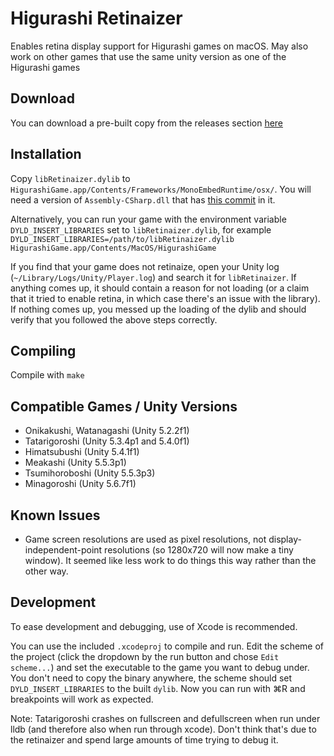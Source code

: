# Higurashi Retinaizer

Enables retina display support for Higurashi games on macOS.  May also work on other games that use the same unity version as one of the Higurashi games

## Download
You can download a pre-built copy from the releases section [here](https://github.com/tellowkrinkle/higurashi-retinaizer/releases)

## Installation
Copy `libRetinaizer.dylib` to `HigurashiGame.app/Contents/Frameworks/MonoEmbedRuntime/osx/`.  You will need a version of `Assembly-CSharp.dll` that has [this commit](https://github.com/07th-mod/higurashi-assembly/commit/0f625a5bcebdb07674531b92eb68f8d16a9bc14f) in it.

Alternatively, you can run your game with the environment variable `DYLD_INSERT_LIBRARIES` set to `libRetinaizer.dylib`, for example `DYLD_INSERT_LIBRARIES=/path/to/libRetinaizer.dylib HigurashiGame.app/Contents/MacOS/HigurashiGame`

If you find that your game does not retinaize, open your Unity log (`~/Library/Logs/Unity/Player.log`) and search it for `libRetinaizer`.  If anything comes up, it should contain a reason for not loading (or a claim that it tried to enable retina, in which case there's an issue with the library).  If nothing comes up, you messed up the loading of the dylib and should verify that you followed the above steps correctly.

## Compiling
Compile with `make`

## Compatible Games / Unity Versions
- Onikakushi, Watanagashi (Unity 5.2.2f1)
- Tatarigoroshi (Unity 5.3.4p1 and 5.4.0f1)
- Himatsubushi (Unity 5.4.1f1)
- Meakashi (Unity 5.5.3p1)
- Tsumihoroboshi (Unity 5.5.3p3)
- Minagoroshi (Unity 5.6.7f1)

## Known Issues
- Game screen resolutions are used as pixel resolutions, not display-independent-point resolutions (so 1280x720 will now make a tiny window).  It seemed like less work to do things this way rather than the other way.

## Development
To ease development and debugging, use of Xcode is recommended.

You can use the included `.xcodeproj` to compile and run.  Edit the scheme of the project (click the dropdown by the run button and chose `Edit scheme...`) and set the executable to the game you want to debug under.  You don't need to copy the binary anywhere, the scheme should set `DYLD_INSERT_LIBRARIES` to the built `dylib`.  Now you can run with ⌘R and breakpoints will work as expected. 

Note: Tatarigoroshi crashes on fullscreen and defullscreen when run under lldb (and therefore also when run through xcode).  Don't think that's due to the retinaizer and spend large amounts of time trying to debug it.
